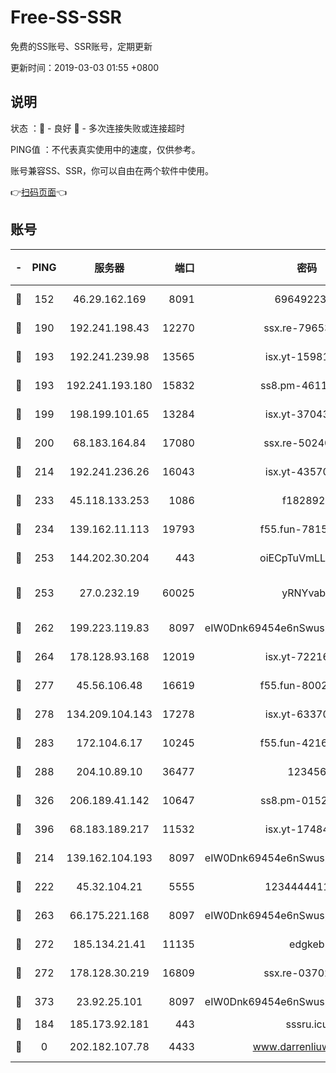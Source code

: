# Free-SS-SSR

免费的SS账号、SSR账号，定期更新

更新时间：2019-03-03 01:55 +0800

## 说明

状态     ：🙂 - 良好 🙁 - 多次连接失败或连接超时

PING值   ：不代表真实使用中的速度，仅供参考。

账号兼容SS、SSR，你可以自由在两个软件中使用。

👉[扫码页面](https://liesauer.github.io/free-ss-ssr.github.io/)👈

## 账号

|-|PING|服务器|端口|密码|加密方式|区域|
|:----:|:----:|:-----:|-----:|:----:|:----:|:----:|
|🙂|152|46.29.162.169|8091|6964922356|aes-256-cfb|RU|
|🙂|190|192.241.198.43|12270|ssx.re-79653159|aes-256-cfb|US|
|🙂|193|192.241.239.98|13565|isx.yt-15981055|aes-256-cfb|US|
|🙂|193|192.241.193.180|15832|ss8.pm-46115453|aes-256-cfb|US|
|🙂|199|198.199.101.65|13284|isx.yt-37043083|aes-256-cfb|US|
|🙂|200|68.183.164.84|17080|ssx.re-50240519|aes-256-cfb|US|
|🙂|214|192.241.236.26|16043|isx.yt-43570413|aes-256-cfb|US|
|🙂|233|45.118.133.253|1086|f1828920|aes-256-cfb|SG|
|🙂|234|139.162.11.113|19793|f55.fun-78151290|aes-256-cfb|SG|
|🙂|253|144.202.30.204|443|oiECpTuVmLLxk4Ts|aes-256-cfb|US|
|🙂|253|27.0.232.19|60025|yRNYvabB|xchacha20-ietf-poly1305|HK|
|🙂|262|199.223.119.83|8097|eIW0Dnk69454e6nSwuspv9DmS201tQ0D|aes-256-cfb|US|
|🙂|264|178.128.93.168|12019|isx.yt-72216757|aes-256-cfb|SG|
|🙂|277|45.56.106.48|16619|f55.fun-80021142|aes-256-cfb|US|
|🙂|278|134.209.104.143|17278|isx.yt-63370045|aes-256-cfb|SG|
|🙂|283|172.104.6.17|10245|f55.fun-42164913|aes-256-cfb|US|
|🙂|288|204.10.89.10|36477|123456|aes-256-cfb|US|
|🙂|326|206.189.41.142|10647|ss8.pm-01527155|aes-256-cfb|SG|
|🙂|396|68.183.189.217|11532|isx.yt-17484658|aes-256-cfb|SG|
|🙂|214|139.162.104.193|8097|eIW0Dnk69454e6nSwuspv9DmS201tQ0D|aes-256-cfb|JP|
|🙂|222|45.32.104.21|5555|1234444411111|aes-256-cfb|SG|
|🙂|263|66.175.221.168|8097|eIW0Dnk69454e6nSwuspv9DmS201tQ0D|aes-256-cfb|US|
|🙂|272|185.134.21.41|11135|edgkeb|aes-256-cfb|GB|
|🙂|272|178.128.30.219|16809|ssx.re-03702185|aes-256-cfb|SG|
|🙂|373|23.92.25.101|8097|eIW0Dnk69454e6nSwuspv9DmS201tQ0D|aes-256-cfb|US|
|🙁|184|185.173.92.181|443|sssru.icu|rc4-md5|RU|
|🙁|0|202.182.107.78|4433|www.darrenliuwei.com|aes-256-cfb|JP|
